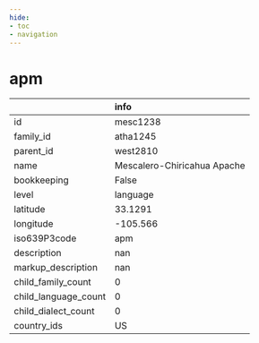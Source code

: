 ```yaml
---
hide:
- toc
- navigation
---
```

# apm
|                      | info                        |
|:---------------------|:----------------------------|
| id                   | mesc1238                    |
| family_id            | atha1245                    |
| parent_id            | west2810                    |
| name                 | Mescalero-Chiricahua Apache |
| bookkeeping          | False                       |
| level                | language                    |
| latitude             | 33.1291                     |
| longitude            | -105.566                    |
| iso639P3code         | apm                         |
| description          | nan                         |
| markup_description   | nan                         |
| child_family_count   | 0                           |
| child_language_count | 0                           |
| child_dialect_count  | 0                           |
| country_ids          | US                          |